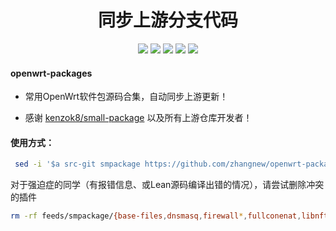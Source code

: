 <div align="center">
<h1 align="center">同步上游分支代码</h1>
<img src="https://img.shields.io/github/issues/zhangnew/openwrt-packages?color=green">
<img src="https://img.shields.io/github/stars/zhangnew/openwrt-packages?color=yellow">
<img src="https://img.shields.io/github/forks/zhangnew/openwrt-packages?color=orange">
<img src="https://img.shields.io/github/license/zhangnew/openwrt-packages?color=ff69b4">
<img src="https://img.shields.io/github/languages/code-size/zhangnew/openwrt-packages?color=blueviolet">
</div>


#### openwrt-packages

*  常用OpenWrt软件包源码合集，自动同步上游更新！

*  感谢 [kenzok8/small-package](https://github.com/kenzok8/small-package) 以及所有上游仓库开发者！

#### 使用方式：

```bash
 sed -i '$a src-git smpackage https://github.com/zhangnew/openwrt-packages' feeds.conf.default
```
对于强迫症的同学（有报错信息、或Lean源码编译出错的情况），请尝试删除冲突的插件

```bash
rm -rf feeds/smpackage/{base-files,dnsmasq,firewall*,fullconenat,libnftnl,nftables,ppp,opkg,ucl,upx,vsftpd*,miniupnpd-iptables,wireless-regdb}
```











